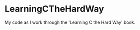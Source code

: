 LearningCTheHardWay
===================

My code as I work through the 'Learning C the Hard Way' book.
